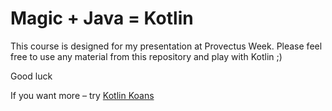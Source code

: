 # Magic + Java = Kotlin

This course is designed for my presentation at Provectus Week.
Please feel free to use any material from this repository and play with Kotlin ;)

Good luck

If you want more – try [Kotlin Koans](https://play.kotlinlang.org/koans/overview)